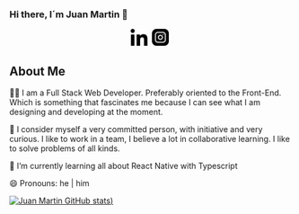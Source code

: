 ### Hi there, I´m Juan Martin 👋

<p align="center">
    <a href="https://www.linkedin.com/in/juanmartinsilva/" alt="Linkedin"><img src="https://github.com/jatin-pahuja/jatin-pahuja/blob/master/linkedin.png" height="30" width="30"></a>&nbsp;
    <a href="https://www.instagram.com/juanmarsilva" alt="Instagram"><img src="https://github.com/jatin-pahuja/jatin-pahuja/blob/master/instagram.png" height="30" width="30"></a>&nbsp;
  </p>

## About Me

👨‍💻 I am a Full Stack Web Developer. Preferably oriented to the Front-End. Which is something that fascinates me because I can see what I am designing and developing at the moment.

💬 I consider myself a very committed person, with initiative and very curious. I like to work in a team, I believe a lot in collaborative learning. I like to solve problems of all kinds.

🌱 I’m currently learning all about React Native with Typescript 
 
😄 Pronouns: he | him

[![Juan Martin GitHub stats](https://github-readme-stats.vercel.app/api?username=juanmarsilva&show_icons=true&title_color=ffffff&icon_color=3a5a40&text_color=daf7dc&bg_color=151515))](https://github.com/anuraghazra/github-readme-stats)

<!--
**juanmarsilva/juanmarsilva** is a ✨ _special_ ✨ repository because its `README.md` (this file) appears on your GitHub profile.

Here are some ideas to get you started:

- 🔭 I’m currently working on ...
- 👯 I’m looking to collaborate on ...
- 🤔 I’m looking for help with ...
- 💬 Ask me about ...
- 📫 How to reach me: ...
- 😄 Pronouns: ...
- ⚡ Fun fact: ...
-->
